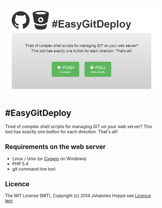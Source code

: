 ![Screenshot](screenshot.png)

#EasyGitDeploy
===============

Tired of complex shell scripts for managing GIT on your web server?
This tool has exactly one button for each direction. That's all!

## Requirements on the web server
* Linux / Unix (or [Cygwin](http://www.cygwin.com/) on Windows)
* PHP 5.4
* git command line tool  

## Licence

The MIT License (MIT), Copyright (c) 2014 Johannes Hoppe
see [Licence text](LICENCE)
